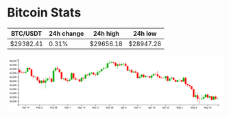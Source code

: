 # Bitcoin Stats

BTC/USDT|24h change|24h high|24h low|
|---|---|---|---|
|$29382.41|0.31%|$29656.18|$28947.28|

<img src="./chart.svg">
